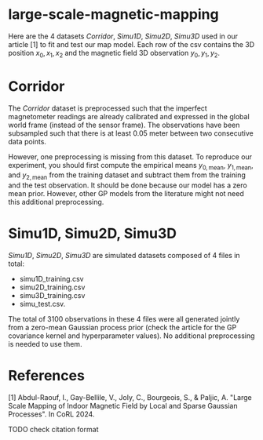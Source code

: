 # large-scale-magnetic-mapping
Here are the 4 datasets _Corridor_, _Simu1D_,  _Simu2D_,  _Simu3D_ used in our article [1] to fit and test our map model. Each row of the csv contains the 3D position $x_0,x_1,x_2$ and the magnetic field 3D observation $y_0,y_1,y_2$.

# Corridor
The _Corridor_ dataset is preprocessed such that the imperfect magnetometer readings are already calibrated and expressed in the global world frame (instead of the sensor frame). The observations have been subsampled such that there is at least 0.05 meter between two consecutive data points.

However, one preprocessing is missing from this dataset. To reproduce our experiment, you should first compute the empirical means $y_{0,\mathrm{mean}}$, $y_{1,\mathrm{mean}}$, and $y_{2,\mathrm{mean}}$ from the training dataset and subtract them from the training and the test observation. It should be done because our model has a zero mean prior. However, other GP models from the literature might not need this additional preprocessing.

# Simu1D, Simu2D, Simu3D
_Simu1D_, _Simu2D_, _Simu3D_ are simulated datasets composed of 4 files in total:
- simu1D_training.csv
- simu2D_training.csv
- simu3D_training.csv
- simu_test.csv.

The total of 3100 observations in these 4 files were all generated jointly from a zero-mean Gaussian process prior (check the article for the GP covariance kernel and hyperparameter values). No additional preprocessing is needed to use them.

# References
[1] Abdul-Raouf, I., Gay-Bellile, V., Joly, C., Bourgeois, S., & Paljic, A. "Large Scale Mapping of Indoor Magnetic Field by Local and Sparse Gaussian Processes". In CoRL 2024.

TODO check citation format
